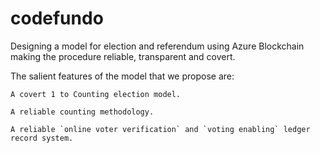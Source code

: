 # codefundo
Designing a model for election and referendum using Azure Blockchain making the procedure reliable, transparent and covert.

The salient features of the model that we propose are:
``` 
A covert 1 to Counting election model.

A reliable counting methodology.

A reliable `online voter verification` and `voting enabling` ledger record system.
```
